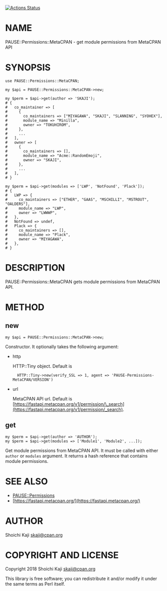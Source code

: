 [![Actions Status](https://github.com/skaji/PAUSE-Permissions-MetaCPAN/actions/workflows/test.yml/badge.svg)](https://github.com/skaji/PAUSE-Permissions-MetaCPAN/actions)

# NAME

PAUSE::Permissions::MetaCPAN - get module permissions from MetaCPAN API

# SYNOPSIS

    use PAUSE::Permissions::MetaCPAN;

    my $api = PAUSE::Permissions::MetaCPAN->new;

    my $perm = $api->get(author => 'SKAJI');
    # {
    #   co_maintainer => [
    #     {
    #       co_maintainers => ["MIYAGAWA", "SKAJI", "SLANNING", "SYOHEX"],
    #       module_name => "Minilla",
    #       owner => "TOKUHIROM",
    #     },
    #     ...
    #   ],
    #   owner => [
    #     {
    #       co_maintainers => [],
    #       module_name => "Acme::RandomEmoji",
    #       owner => "SKAJI",
    #     },
    #     ...
    #   ],
    # }

    my $perm = $api->get(modules => ['LWP', 'NotFound', 'Plack']);
    # {
    #   LWP => {
    #     co_maintainers => ["ETHER", "GAAS", "MSCHILLI", "MSTROUT", "OALDERS"],
    #     module_name => "LWP",
    #     owner => "LWWWP",
    #   },
    #   NotFound => undef,
    #   Plack => {
    #     co_maintainers => [],
    #     module_name => "Plack",
    #     owner => "MIYAGAWA",
    #   },
    # }

# DESCRIPTION

PAUSE::Permissions::MetaCPAN gets module permissions from MetaCPAN API.

# METHOD

## new

    my $api = PAUSE::Permissions::MetaCPAN->new;

Constructor. It optionally takes the following argument:

- http

    HTTP::Tiny object. Default is

        HTTP::Tiny->new(verify_SSL => 1, agent => 'PAUSE-Permissions-MetaCPAN/VERSION')

- url

    MetaCPAN API url. Default is [https://fastapi.metacpan.org/v1/permission/\_search](https://fastapi.metacpan.org/v1/permission/_search).

## get

    my $perm = $api->get(author => 'AUTHOR');
    my $perm = $api->get(modules => ['Module1', 'Module2', ...]);

Get module permissions from MetaCPAN API. It must be called with either
`author` or `modules` argument.
It returns a hash reference that contains module permissions.

# SEE ALSO

- [PAUSE::Permissions](https://metacpan.org/pod/PAUSE%3A%3APermissions)
- [https://fastapi.metacpan.org/](https://fastapi.metacpan.org/)

# AUTHOR

Shoichi Kaji <skaji@cpan.org>

# COPYRIGHT AND LICENSE

Copyright 2018 Shoichi Kaji <skaji@cpan.org>

This library is free software; you can redistribute it and/or modify
it under the same terms as Perl itself.
